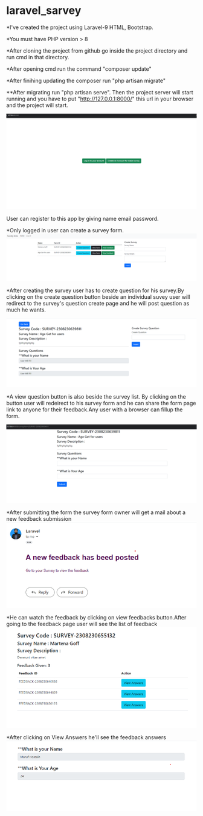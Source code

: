 # laravel_sarvey

*I've created the project using Laravel-9 HTML, Bootstrap.

*You must have PHP version > 8

*After cloning the project from github go inside the project directory and run cmd in that directory.

*After opening cmd run the command "composer update"

*After finihing updating the composer run "php artisan migrate"

**After migrating run "php artisan serve". Then the project server will start running and you have to put "http://127.0.0.1:8000/" this url in your browser and the project will start.

![Alt text](image-5.png)

User can register to this app by giving name email password.

*Only logged in user can create a survey form.
![Alt text](image.png)

*After creating the survey user has to create question for his survey.By clicking on the create question button beside an individual suvey
user will redirect to the survey's question create page and he will post question as much he wants.

![Alt text](image-3.png)

*A view question button is also beside the survey list. By clicking on the button user will redeirect to his survey form and he can share the form page link to anyone for their feedback.Any user with a browser can fillup the form.

![Alt text](image-4.png)

*After submitting the form the survey form owner will get a mail about a new feedback submission
![Alt text](image-1.png)

*He can watch the feedback by clicking on view feedbacks button.After going to the feedback page user will see the list of feedback
![Alt text](image-2.png)

*After clicking on View Answers he'll see the feedback answers
![Alt text](image-6.png)


 
